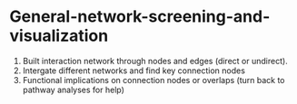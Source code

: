 # General-network-screening-and-visualization
1. Built interaction network through nodes and edges (direct or undirect). 
2. Intergate different networks and find key connection nodes
3. Functional implications on connection nodes or overlaps (turn back to pathway analyses for help)
